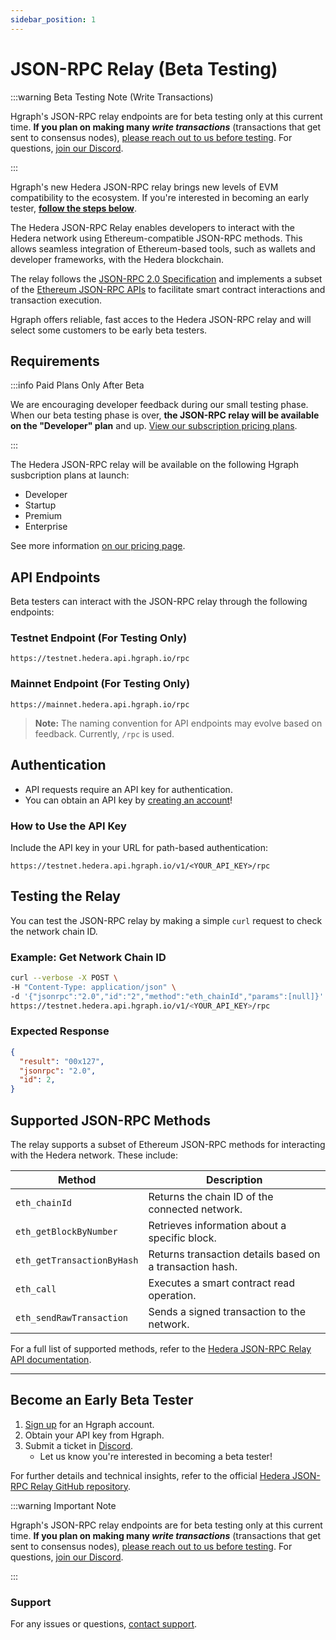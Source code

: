 ```yaml
---
sidebar_position: 1
---
```


# JSON-RPC Relay (Beta Testing)

:::warning Beta Testing Note (Write Transactions)

Hgraph's JSON-RPC relay endpoints are for beta testing only at this current time. **If you plan on making many *write transactions*** (transactions that get sent to consensus nodes), [please reach out to us before testing](/overview/contact). For questions, [join our Discord](https://discord.gg/dwxpRHHVWX).

:::

Hgraph's new Hedera JSON-RPC relay brings new levels of EVM compatibility to the ecosystem. If you're interested in becoming an early tester, **[follow the steps below](#become-an-early-beta-tester)**.

The Hedera JSON-RPC Relay enables developers to interact with the Hedera network using Ethereum-compatible JSON-RPC methods. This allows seamless integration of Ethereum-based tools, such as wallets and developer frameworks, with the Hedera blockchain.

The relay follows the [JSON-RPC 2.0 Specification](https://www.jsonrpc.org/specification) and implements a subset of the [Ethereum JSON-RPC APIs](https://ethereum.github.io/execution-apis/api-documentation/) to facilitate smart contract interactions and transaction execution.

Hgraph offers reliable, fast acces to the Hedera JSON-RPC relay and will select some customers to be early beta testers. 

## Requirements

:::info Paid Plans Only After Beta

We are encouraging developer feedback during our small testing phase. When our beta testing phase is over, **the JSON-RPC relay will be available on the "Developer" plan** and up. [View our subscription pricing plans](https://hgraph.com/hedera).

:::

The Hedera JSON-RPC relay will be available on the following Hgraph susbcription plans at launch:
- Developer
- Startup
- Premium
- Enterprise

See more information [on our pricing page](/overview/pricing).

## API Endpoints
Beta testers can interact with the JSON-RPC relay through the following endpoints:

### Testnet Endpoint (For Testing Only)
```
https://testnet.hedera.api.hgraph.io/rpc
```
### Mainnet Endpoint (For Testing Only)
```
https://mainnet.hedera.api.hgraph.io/rpc
```
> **Note:** The naming convention for API endpoints may evolve based on feedback. Currently, `/rpc` is used.

## Authentication
- API requests require an API key for authentication.
- You can obtain an API key by [creating an account](https://dashboard.hgraph.com)!

### How to Use the API Key
Include the API key in your URL for path-based authentication:

```
https://testnet.hedera.api.hgraph.io/v1/<YOUR_API_KEY>/rpc
```

## Testing the Relay
You can test the JSON-RPC relay by making a simple `curl` request to check the network chain ID.

### Example: Get Network Chain ID

```bash
curl --verbose -X POST \
-H "Content-Type: application/json" \
-d '{"jsonrpc":"2.0","id":"2","method":"eth_chainId","params":[null]}' \
https://testnet.hedera.api.hgraph.io/v1/<YOUR_API_KEY>/rpc
```

### Expected Response
```json
{
  "result": "00x127",
  "jsonrpc": "2.0",
  "id": 2,
}
```

## Supported JSON-RPC Methods
The relay supports a subset of Ethereum JSON-RPC methods for interacting with the Hedera network. These include:

| Method             | Description |
|--------------------|------------|
| `eth_chainId`      | Returns the chain ID of the connected network. |
| `eth_getBlockByNumber` | Retrieves information about a specific block. |
| `eth_getTransactionByHash` | Returns transaction details based on a transaction hash. |
| `eth_call` | Executes a smart contract read operation. |
| `eth_sendRawTransaction` | Sends a signed transaction to the network. |

For a full list of supported methods, refer to the [Hedera JSON-RPC Relay API documentation](https://github.com/hashgraph/hedera-json-rpc-relay/blob/main/docs/rpc-api.md).

---

## Become an Early Beta Tester
1. [Sign up](https://hgraph.com/hedera) for an Hgraph account.
2. Obtain your API key from Hgraph.
3. Submit a ticket in [Discord](https://discord.gg/dwxpRHHVWX).
   - Let us know you're interested in becoming a beta tester!

For further details and technical insights, refer to the official [Hedera JSON-RPC Relay GitHub repository](https://github.com/hashgraph/hedera-json-rpc-relay/blob/main/docs/rpc-api.md).

:::warning Important Note

Hgraph's JSON-RPC relay endpoints are for beta testing only at this current time. **If you plan on making many *write transactions*** (transactions that get sent to consensus nodes), [please reach out to us before testing](/overview/contact). For questions, [join our Discord](https://discord.gg/dwxpRHHVWX).

:::

### Support
For any issues or questions, [contact support](/support).